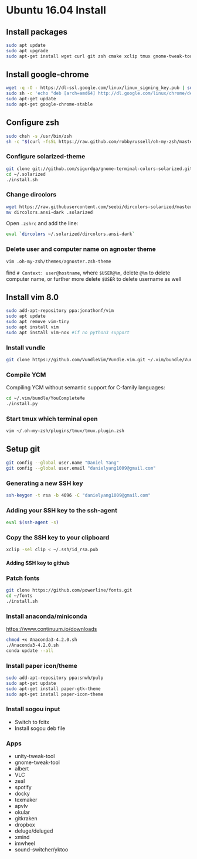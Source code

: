 # Ubuntu 16.04 Install
## Install packages
```bash
sudo apt update
sudo apt upgrade
sudo apt-get install wget curl git zsh cmake xclip tmux gnome-tweak-tool unity-tweak-tool
```

## Install google-chrome
```bash
wget -q -O - https://dl-ssl.google.com/linux/linux_signing_key.pub | sudo apt-key add - 
sudo sh -c 'echo "deb [arch=amd64] http://dl.google.com/linux/chrome/deb/ stable main" >> /etc/apt/sources.list.d/google.list'
sudo apt-get update 
sudo apt-get google-chrome-stable
```

## Configure zsh
```bash
sudo chsh -s /usr/bin/zsh
sh -c "$(curl -fsSL https://raw.github.com/robbyrussell/oh-my-zsh/master/tools/install.sh)"
```

### Configure solarized-theme
```bash
git clone git://github.com/sigurdga/gnome-terminal-colors-solarized.git ~/.solarized
cd ~/.solarized
./install.sh
```

### Change dircolors
```bash
wget https://raw.githubusercontent.com/seebi/dircolors-solarized/master/dircolors.ansi-dark
mv dircolors.ansi-dark .solarized
```
Open `.zshrc` and add the line:
```bash
eval `dircolors ~/.solarized/dircolors.ansi-dark`
```

### Delete user and computer name on agnoster theme
```bash
vim .oh-my-zsh/themes/agnoster.zsh-theme
```
find `# Context: user@hostname`, where `$USER@%m`, delete `@%m` to delete computer name, or further more delete `$USER` to delete username as well

## Install vim 8.0
```bash
sudo add-apt-repository ppa:jonathonf/vim
sudo apt update
sudo apt remove vim-tiny
sudo apt install vim
sudo apt install vim-nox #if no python3 support
```
### Install vundle
```bash
git clone https://github.com/VundleVim/Vundle.vim.git ~/.vim/bundle/Vundle.vim
```
### Compile YCM
Compiling YCM without semantic support for C-family languages:
```bash
cd ~/.vim/bundle/YouCompleteMe
./install.py
```
### Start tmux which terminal open
```bash
vim ~/.oh-my-zsh/plugins/tmux/tmux.plugin.zsh
```

## Setup git
```bash
git config --global user.name "Daniel Yang"
git config --global user.email "danielyang1009@gmail.com"
```

### Generating a new SSH key
```bash
ssh-keygen -t rsa -b 4096 -C "danielyang1009@gmail.com"
```

### Adding your SSH key to the ssh-agent
```bash
eval $(ssh-agent -s)
```
### Copy the SSH key to your clipboard
```bash
xclip -sel clip < ~/.ssh/id_rsa.pub
```
#### Adding SSH key to github

### Patch fonts
```bash
git clone https://github.com/powerline/fonts.git
cd ~/fonts
./install.sh
```

### Install anaconda/miniconda
https://www.continuum.io/downloads
```bash
chmod +x Anaconda3-4.2.0.sh
./Anaconda3-4.2.0.sh
conda update --all
```

### Install paper icon/theme
```bash
sudo add-apt-repository ppa:snwh/pulp
sudo apt-get update
sudo apt-get install paper-gtk-theme
sudo apt-get install paper-icon-theme
```

### Install sogou input
- Switch to fcitx 
- Install sogou deb file


### Apps
- unity-tweak-tool 
- gnome-tweak-tool
- albert
- VLC
- zeal
- spotify
- docky
- texmaker
- apvlv
- okular
- gitkraken
- dropbox
- deluge/deluged
- xmind
- imwheel
- sound-switcher/yktoo
